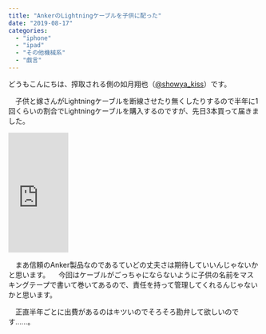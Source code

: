 ```yaml
---
title: "AnkerのLightningケーブルを子供に配った"
date: "2019-08-17"
categories: 
  - "iphone"
  - "ipad"
  - "その他機械系"
  - "戯言"
---
```


どうもこんにちは、搾取される側の如月翔也（[@showya\_kiss](http://twitter.com/showya_kiss)）です。

　子供と嫁さんがLightningケーブルを断線させたり無くしたりするので半年に1回くらいの割合でLightningケーブルを購入するのですが、先日3本買って届きました。

<iframe style="width:120px;height:240px;" marginwidth="0" marginheight="0" scrolling="no" frameborder="0" src="https://rcm-fe.amazon-adsystem.com/e/cm?ref=qf_sp_asin_til&amp;t=dtribe-22&amp;m=amazon&amp;o=9&amp;p=8&amp;l=as1&amp;IS1=1&amp;detail=1&amp;asins=B00K4VQZCM&amp;linkId=891b56e7a4051961c39f97c892446f90&amp;bc1=ffffff&amp;lt1=_top&amp;fc1=333333&amp;lc1=0066c0&amp;bg1=ffffff&amp;f=ifr"></iframe>

　まあ信頼のAnker製品なのであるていどの丈夫さは期待していいんじゃないかと思います。 　今回はケーブルがごっちゃにならないように子供の名前をマスキングテープで書いて巻いてあるので、責任を持って管理してくれるんじゃないかと思います。

　正直半年ごとに出費があるのはキツいのでそろそろ勘弁して欲しいのです……。
